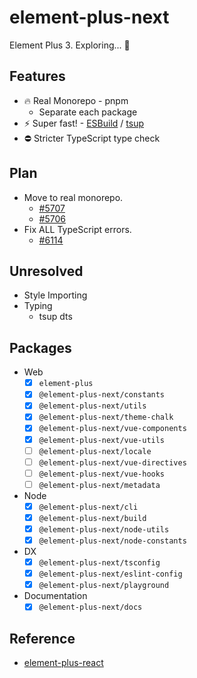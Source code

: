 # element-plus-next

Element Plus 3. Exploring... 🧭

## Features

- 🔥 Real Monorepo - pnpm
  - Separate each package
- ⚡️ Super fast! - [ESBuild](https://esbuild.github.io/) / [tsup](https://github.com/egoist/tsup)
- ⛔️ Stricter TypeScript type check

## Plan

- Move to real monorepo.
  - [#5707](https://github.com/element-plus/element-plus/issues/5707)
  - [#5706](https://github.com/element-plus/element-plus/issues/5706)
- Fix ALL TypeScript errors.
  - [#6114](https://github.com/element-plus/element-plus/issues/6114)

## Unresolved

- Style Importing
- Typing
  - tsup dts

## Packages

- Web
  - [x] `element-plus`
  - [x] `@element-plus-next/constants`
  - [x] `@element-plus-next/utils`
  - [x] `@element-plus-next/theme-chalk`
  - [x] `@element-plus-next/vue-components`
  - [x] `@element-plus-next/vue-utils`
  - [ ] `@element-plus-next/locale`
  - [ ] `@element-plus-next/vue-directives`
  - [ ] `@element-plus-next/vue-hooks`
  - [ ] `@element-plus-next/metadata`
- Node
  - [x] `@element-plus-next/cli`
  - [x] `@element-plus-next/build`
  - [x] `@element-plus-next/node-utils`
  - [x] `@element-plus-next/node-constants`
- DX
  - [x] `@element-plus-next/tsconfig`
  - [x] `@element-plus-next/eslint-config`
  - [x] `@element-plus-next/playground`
- Documentation
  - [x] `@element-plus-next/docs`

## Reference

- [element-plus-react](https://github.com/sxzz/element-plus-react)
